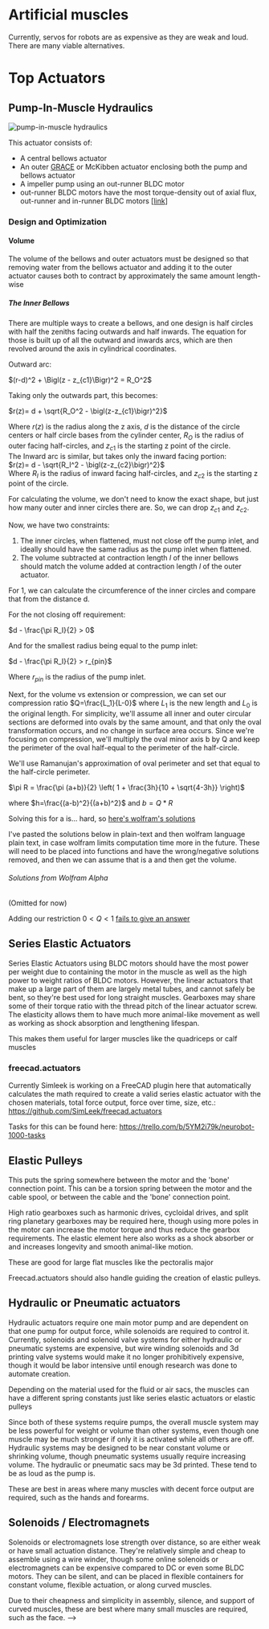 # Artificial muscles

Currently, servos for robots are as expensive as they are weak and loud. There are many viable alternatives.

# Top Actuators

## Pump-In-Muscle Hydraulics

![pump-in-muscle hydraulics](https://i.imgur.com/psZfceV.png)

This actuator consists of:

- A central bellows actuator
- An outer [GRACE](https://www.science.org/doi/10.1126/scirobotics.abn4155) or McKibben actuator enclosing both the pump and bellows actuator
- A impeller pump using an out-runner BLDC motor
- out-runner BLDC motors have the most torque-density out of axial flux, out-runner and in-runner BLDC motors [[link](https://www.anttilehikoinen.fi/technology/electrical-engineering/axial-versus-radial-flux-first-principles/)]

### Design and Optimization

#### Volume

The volume of the bellows and outer actuators must be designed so that removing water from the bellows actuator and adding it to the outer actuator causes both to contract by approximately the same amount length-wise

##### The Inner Bellows

There are multiple ways to create a bellows, and one design is half circles with half the zeniths facing outwards and half inwards. The equation for those is built up of all the outward and inwards arcs, which are then revolved around the axis in cylindrical coordinates.

Outward arc:

$(r-d)^2 + \Bigl(z - z_{c1}\Bigr)^2 = R_O^2$

Taking only the outwards part, this becomes:

$r(z)= d + \sqrt{R_O^2 - \bigl(z-z_{c1}\bigr)^2}$

Where $r(z)$ is the radius along the z axis, $d$ is the distance of the circle centers or half circle bases from the cylinder center, $R_O$ is the radius of outer facing half-circles, and $z_{c1}$ is the starting z point of the circle.\
The Inward arc is similar, but takes only the inward facing portion:\
$r(z)= d - \sqrt{R_I^2 - \bigl(z-z_{c2}\bigr)^2}$\
Where $R_I$ is the radius of inward facing half-circles, and $z_{c2}$ is the starting z point of the circle.

For calculating the volume, we don't need to know the exact shape, but just how many outer and inner circles there are. So, we can drop $z_{c1}$ and $z_{c2}$.

Now, we have two constraints:

1. The inner circles, when flattened, must not close off the pump inlet, and ideally should have the same radius as the pump inlet when flattened.
2. The volume subtracted at contraction length $l$ of the inner bellows should match the volume added at contraction length $l$ of the outer actuator.

For 1, we can calculate the circumference of the inner circles and compare that from the distance d.

For the not closing off requirement:

$d - \frac{\pi R_I}{2} > 0$

And for the smallest radius being equal to the pump inlet:

$d - \frac{\pi R_I}{2} > r_{pin}$

Where $r_{pin}$ is the radius of the pump inlet.

Next, for the volume vs extension or compression, we can set our compression ratio $Q=\frac{L_1}{L-0}$ where $L_1$ is the new length and $L_0$ is the original length. For simplicity, we'll assume all inner and outer circular sections are deformed into ovals by the same amount, and that only the oval transformation occurs, and no change in surface area occurs. Since we're focusing on compression, we'll multiply the oval minor axis b by Q and keep the perimeter of the oval half-equal to the perimeter of the half-circle.

We'll use Ramanujan's approximation of oval perimeter and set that equal to the half-circle perimeter.

$\pi R = \frac{\pi (a+b)}{2} \left( 1 + \frac{3h}{10 + \sqrt{4-3h}} \right)$

where $h=\frac{(a-b)^2}{(a+b)^2}$ and $b=Q * R$

Solving this for a is... hard, so [here's wolfram's solutions](https://www.wolframalpha.com/input?i=solve+for+a%3A+%CF%80*R%3D%28%28%CF%80*%28a%2BQ*R%29%29%2F2%29%281%2B%283*%28%28a-Q*R%29%5E2%2F%28a%2BQ*R%29%5E2%29%29%2F%2810%2Bsqrt%284%E2%88%923*%28%28a-Q*R%29%5E2%2F%28a%2BQ*R%29%5E2%29%29%29%29++)

I've pasted the solutions below in plain-text and then wolfram language plain text, in case wolfram limits computation time more in the future. These will need to be placed into functions and have the wrong/negative solutions removed, and then we can assume that is a and then get the volume.

###### Solutions from Wolfram Alpha

(Omitted for now)
<!-- Watch out, below be dragons -->
<!-- > a = -1/56 (29 Q - 43) R - 1/2 sqrt(((1593 Q^4 - 3228 Q^3 - 818 Q^2 + 2388 Q + 1089) R^4)/(21 2^(2/3) (-126630 Q^6 R^6 + 384156 Q^5 R^6 - 93618 Q^4 R^6 - 455384 Q^3 R^6 + 48726 Q^2 R^6 + 236412 Q R^6 + 71874 R^6 + sqrt(-134742528 Q^12 R^12 + 1007023104 Q^11 R^12 - 2993324544 Q^10 R^12 + 4274933760 Q^9 R^12 - 2413421568 Q^8 R^12 - 770107392 Q^7 R^12 + 1422461952 Q^6 R^12 - 137687040 Q^5 R^12 - 369252864 Q^4 R^12 + 99062784 Q^3 R^12 + 15054336 Q^2 R^12))^(1/3)) + 1/784 (29 Q - 43)^2 R^2 - 1/21 (42 Q^2 - 85 Q + 33) R^2 + (-126630 Q^6 R^6 + 384156 Q^5 R^6 - 93618 Q^4 R^6 - 455384 Q^3 R^6 + 48726 Q^2 R^6 + 236412 Q R^6 + 71874 R^6 + sqrt(-134742528 Q^12 R^12 + 1007023104 Q^11 R^12 - 2993324544 Q^10 R^12 + 4274933760 Q^9 R^12 - 2413421568 Q^8 R^12 - 770107392 Q^7 R^12 + 1422461952 Q^6 R^12 - 137687040 Q^5 R^12 - 369252864 Q^4 R^12 + 99062784 Q^3 R^12 + 15054336 Q^2 R^12))^(1/3)/(42 2^(1/3))) - 1/2 sqrt(-((1593 Q^4 - 3228 Q^3 - 818 Q^2 + 2388 Q + 1089) R^4)/(21 2^(2/3) (-126630 Q^6 R^6 + 384156 Q^5 R^6 - 93618 Q^4 R^6 - 455384 Q^3 R^6 + 48726 Q^2 R^6 + 236412 Q R^6 + 71874 R^6 + sqrt(-134742528 Q^12 R^12 + 1007023104 Q^11 R^12 - 2993324544 Q^10 R^12 + 4274933760 Q^9 R^12 - 2413421568 Q^8 R^12 - 770107392 Q^7 R^12 + 1422461952 Q^6 R^12 - 137687040 Q^5 R^12 - 369252864 Q^4 R^12 + 99062784 Q^3 R^12 + 15054336 Q^2 R^12))^(1/3)) + 1/392 (29 Q - 43)^2 R^2 - 2/21 (42 Q^2 - 85 Q + 33) R^2 - (-126630 Q^6 R^6 + 384156 Q^5 R^6 - 93618 Q^4 R^6 - 455384 Q^3 R^6 + 48726 Q^2 R^6 + 236412 Q R^6 + 71874 R^6 + sqrt(-134742528 Q^12 R^12 + 1007023104 Q^11 R^12 - 2993324544 Q^10 R^12 + 4274933760 Q^9 R^12 - 2413421568 Q^8 R^12 - 770107392 Q^7 R^12 + 1422461952 Q^6 R^12 - 137687040 Q^5 R^12 - 369252864 Q^4 R^12 + 99062784 Q^3 R^12 + 15054336 Q^2 R^12))^(1/3)/(42 2^(1/3)) - (-((29 Q - 43)^3 R^3)/2744 - 4/7 Q (29 Q^2 - 85 Q + 62) R^3 + 1/49 (29 Q - 43) (42 Q^2 - 85 Q + 33) R^3)/(4 sqrt(((1593 Q^4 - 3228 Q^3 - 818 Q^2 + 2388 Q + 1089) R^4)/(21 2^(2/3) (-126630 Q^6 R^6 + 384156 Q^5 R^6 - 93618 Q^4 R^6 - 455384 Q^3 R^6 + 48726 Q^2 R^6 + 236412 Q R^6 + 71874 R^6 + sqrt(-134742528 Q^12 R^12 + 1007023104 Q^11 R^12 - 2993324544 Q^10 R^12 + 4274933760 Q^9 R^12 - 2413421568 Q^8 R^12 - 770107392 Q^7 R^12 + 1422461952 Q^6 R^12 - 137687040 Q^5 R^12 - 369252864 Q^4 R^12 + 99062784 Q^3 R^12 + 15054336 Q^2 R^12))^(1/3)) + 1/784 (29 Q - 43)^2 R^2 - 1/21 (42 Q^2 - 85 Q + 33) R^2 + (-126630 Q^6 R^6 + 384156 Q^5 R^6 - 93618 Q^4 R^6 - 455384 Q^3 R^6 + 48726 Q^2 R^6 + 236412 Q R^6 + 71874 R^6 + sqrt(-134742528 Q^12 R^12 + 1007023104 Q^11 R^12 - 2993324544 Q^10 R^12 + 4274933760 Q^9 R^12 - 2413421568 Q^8 R^12 - 770107392 Q^7 R^12 + 1422461952 Q^6 R^12 - 137687040 Q^5 R^12 - 369252864 Q^4 R^12 + 99062784 Q^3 R^12 + 15054336 Q^2 R^12))^(1/3)/(42 2^(1/3)))))

> {a -> (-((-43 + 29 Q) R))/56 - Sqrt[((-43 + 29 Q)^2 R^2)/784 - ((33 - 85 Q + 42 Q^2) R^2)/21 + ((1089 + 2388 Q - 818 Q^2 - 3228 Q^3 + 1593 Q^4) R^4)/(21 2^(2/3) (71874 R^6 + 236412 Q R^6 + 48726 Q^2 R^6 - 455384 Q^3 R^6 - 93618 Q^4 R^6 + 384156 Q^5 R^6 - 126630 Q^6 R^6 + Sqrt[15054336 Q^2 R^12 + 99062784 Q^3 R^12 - 369252864 Q^4 R^12 - 137687040 Q^5 R^12 + 1422461952 Q^6 R^12 - 770107392 Q^7 R^12 - 2413421568 Q^8 R^12 + 4274933760 Q^9 R^12 - 2993324544 Q^10 R^12 + 1007023104 Q^11 R^12 - 134742528 Q^12 R^12])^(1/3)) + (71874 R^6 + 236412 Q R^6 + 48726 Q^2 R^6 - 455384 Q^3 R^6 - 93618 Q^4 R^6 + 384156 Q^5 R^6 - 126630 Q^6 R^6 + Sqrt[15054336 Q^2 R^12 + 99062784 Q^3 R^12 - 369252864 Q^4 R^12 - 137687040 Q^5 R^12 + 1422461952 Q^6 R^12 - 770107392 Q^7 R^12 - 2413421568 Q^8 R^12 + 4274933760 Q^9 R^12 - 2993324544 Q^10 R^12 + 1007023104 Q^11 R^12 - 134742528 Q^12 R^12])^(1/3)/(42 2^(1/3))]/2 - Sqrt[((-43 + 29 Q)^2 R^2)/392 - (2 (33 - 85 Q + 42 Q^2) R^2)/21 - ((1089 + 2388 Q - 818 Q^2 - 3228 Q^3 + 1593 Q^4) R^4)/(21 2^(2/3) (71874 R^6 + 236412 Q R^6 + 48726 Q^2 R^6 - 455384 Q^3 R^6 - 93618 Q^4 R^6 + 384156 Q^5 R^6 - 126630 Q^6 R^6 + Sqrt[15054336 Q^2 R^12 + 99062784 Q^3 R^12 - 369252864 Q^4 R^12 - 137687040 Q^5 R^12 + 1422461952 Q^6 R^12 - 770107392 Q^7 R^12 - 2413421568 Q^8 R^12 + 4274933760 Q^9 R^12 - 2993324544 Q^10 R^12 + 1007023104 Q^11 R^12 - 134742528 Q^12 R^12])^(1/3)) - (71874 R^6 + 236412 Q R^6 + 48726 Q^2 R^6 - 455384 Q^3 R^6 - 93618 Q^4 R^6 + 384156 Q^5 R^6 - 126630 Q^6 R^6 + Sqrt[15054336 Q^2 R^12 + 99062784 Q^3 R^12 - 369252864 Q^4 R^12 - 137687040 Q^5 R^12 + 1422461952 Q^6 R^12 - 770107392 Q^7 R^12 - 2413421568 Q^8 R^12 + 4274933760 Q^9 R^12 - 2993324544 Q^10 R^12 + 1007023104 Q^11 R^12 - 134742528 Q^12 R^12])^(1/3)/(42 2^(1/3)) - ((-((-43 + 29 Q)^3 R^3))/2744 - (4 Q (62 - 85 Q + 29 Q^2) R^3)/7 + ((-43 + 29 Q) (33 - 85 Q + 42 Q^2) R^3)/49)/(4 Sqrt[((-43 + 29 Q)^2 R^2)/784 - ((33 - 85 Q + 42 Q^2) R^2)/21 + ((1089 + 2388 Q - 818 Q^2 - 3228 Q^3 + 1593 Q^4) R^4)/(21 2^(2/3) (71874 R^6 + 236412 Q R^6 + 48726 Q^2 R^6 - 455384 Q^3 R^6 - 93618 Q^4 R^6 + 384156 Q^5 R^6 - 126630 Q^6 R^6 + Sqrt[15054336 Q^2 R^12 + 99062784 Q^3 R^12 - 369252864 Q^4 R^12 - 137687040 Q^5 R^12 + 1422461952 Q^6 R^12 - 770107392 Q^7 R^12 - 2413421568 Q^8 R^12 + 4274933760 Q^9 R^12 - 2993324544 Q^10 R^12 + 1007023104 Q^11 R^12 - 134742528 Q^12 R^12])^(1/3)) + (71874 R^6 + 236412 Q R^6 + 48726 Q^2 R^6 - 455384 Q^3 R^6 - 93618 Q^4 R^6 + 384156 Q^5 R^6 - 126630 Q^6 R^6 + Sqrt[15054336 Q^2 R^12 + 99062784 Q^3 R^12 - 369252864 Q^4 R^12 - 137687040 Q^5 R^12 + 1422461952 Q^6 R^12 - 770107392 Q^7 R^12 - 2413421568 Q^8 R^12 + 4274933760 Q^9 R^12 - 2993324544 Q^10 R^12 + 1007023104 Q^11 R^12 - 134742528 Q^12 R^12])^(1/3)/(42 2^(1/3))])]/2}

> a = -1/56 (29 Q - 43) R - 1/2 sqrt(((1593 Q^4 - 3228 Q^3 - 818 Q^2 + 2388 Q + 1089) R^4)/(21 2^(2/3) (-126630 Q^6 R^6 + 384156 Q^5 R^6 - 93618 Q^4 R^6 - 455384 Q^3 R^6 + 48726 Q^2 R^6 + 236412 Q R^6 + 71874 R^6 + sqrt(-134742528 Q^12 R^12 + 1007023104 Q^11 R^12 - 2993324544 Q^10 R^12 + 4274933760 Q^9 R^12 - 2413421568 Q^8 R^12 - 770107392 Q^7 R^12 + 1422461952 Q^6 R^12 - 137687040 Q^5 R^12 - 369252864 Q^4 R^12 + 99062784 Q^3 R^12 + 15054336 Q^2 R^12))^(1/3)) + 1/784 (29 Q - 43)^2 R^2 - 1/21 (42 Q^2 - 85 Q + 33) R^2 + (-126630 Q^6 R^6 + 384156 Q^5 R^6 - 93618 Q^4 R^6 - 455384 Q^3 R^6 + 48726 Q^2 R^6 + 236412 Q R^6 + 71874 R^6 + sqrt(-134742528 Q^12 R^12 + 1007023104 Q^11 R^12 - 2993324544 Q^10 R^12 + 4274933760 Q^9 R^12 - 2413421568 Q^8 R^12 - 770107392 Q^7 R^12 + 1422461952 Q^6 R^12 - 137687040 Q^5 R^12 - 369252864 Q^4 R^12 + 99062784 Q^3 R^12 + 15054336 Q^2 R^12))^(1/3)/(42 2^(1/3))) + 1/2 sqrt(-((1593 Q^4 - 3228 Q^3 - 818 Q^2 + 2388 Q + 1089) R^4)/(21 2^(2/3) (-126630 Q^6 R^6 + 384156 Q^5 R^6 - 93618 Q^4 R^6 - 455384 Q^3 R^6 + 48726 Q^2 R^6 + 236412 Q R^6 + 71874 R^6 + sqrt(-134742528 Q^12 R^12 + 1007023104 Q^11 R^12 - 2993324544 Q^10 R^12 + 4274933760 Q^9 R^12 - 2413421568 Q^8 R^12 - 770107392 Q^7 R^12 + 1422461952 Q^6 R^12 - 137687040 Q^5 R^12 - 369252864 Q^4 R^12 + 99062784 Q^3 R^12 + 15054336 Q^2 R^12))^(1/3)) + 1/392 (29 Q - 43)^2 R^2 - 2/21 (42 Q^2 - 85 Q + 33) R^2 - (-126630 Q^6 R^6 + 384156 Q^5 R^6 - 93618 Q^4 R^6 - 455384 Q^3 R^6 + 48726 Q^2 R^6 + 236412 Q R^6 + 71874 R^6 + sqrt(-134742528 Q^12 R^12 + 1007023104 Q^11 R^12 - 2993324544 Q^10 R^12 + 4274933760 Q^9 R^12 - 2413421568 Q^8 R^12 - 770107392 Q^7 R^12 + 1422461952 Q^6 R^12 - 137687040 Q^5 R^12 - 369252864 Q^4 R^12 + 99062784 Q^3 R^12 + 15054336 Q^2 R^12))^(1/3)/(42 2^(1/3)) - (-((29 Q - 43)^3 R^3)/2744 - 4/7 Q (29 Q^2 - 85 Q + 62) R^3 + 1/49 (29 Q - 43) (42 Q^2 - 85 Q + 33) R^3)/(4 sqrt(((1593 Q^4 - 3228 Q^3 - 818 Q^2 + 2388 Q + 1089) R^4)/(21 2^(2/3) (-126630 Q^6 R^6 + 384156 Q^5 R^6 - 93618 Q^4 R^6 - 455384 Q^3 R^6 + 48726 Q^2 R^6 + 236412 Q R^6 + 71874 R^6 + sqrt(-134742528 Q^12 R^12 + 1007023104 Q^11 R^12 - 2993324544 Q^10 R^12 + 4274933760 Q^9 R^12 - 2413421568 Q^8 R^12 - 770107392 Q^7 R^12 + 1422461952 Q^6 R^12 - 137687040 Q^5 R^12 - 369252864 Q^4 R^12 + 99062784 Q^3 R^12 + 15054336 Q^2 R^12))^(1/3)) + 1/784 (29 Q - 43)^2 R^2 - 1/21 (42 Q^2 - 85 Q + 33) R^2 + (-126630 Q^6 R^6 + 384156 Q^5 R^6 - 93618 Q^4 R^6 - 455384 Q^3 R^6 + 48726 Q^2 R^6 + 236412 Q R^6 + 71874 R^6 + sqrt(-134742528 Q^12 R^12 + 1007023104 Q^11 R^12 - 2993324544 Q^10 R^12 + 4274933760 Q^9 R^12 - 2413421568 Q^8 R^12 - 770107392 Q^7 R^12 + 1422461952 Q^6 R^12 - 137687040 Q^5 R^12 - 369252864 Q^4 R^12 + 99062784 Q^3 R^12 + 15054336 Q^2 R^12))^(1/3)/(42 2^(1/3)))))

> {a -> (-((-43 + 29 Q) R))/56 - Sqrt[((-43 + 29 Q)^2 R^2)/784 - ((33 - 85 Q + 42 Q^2) R^2)/21 + ((1089 + 2388 Q - 818 Q^2 - 3228 Q^3 + 1593 Q^4) R^4)/(21 2^(2/3) (71874 R^6 + 236412 Q R^6 + 48726 Q^2 R^6 - 455384 Q^3 R^6 - 93618 Q^4 R^6 + 384156 Q^5 R^6 - 126630 Q^6 R^6 + Sqrt[15054336 Q^2 R^12 + 99062784 Q^3 R^12 - 369252864 Q^4 R^12 - 137687040 Q^5 R^12 + 1422461952 Q^6 R^12 - 770107392 Q^7 R^12 - 2413421568 Q^8 R^12 + 4274933760 Q^9 R^12 - 2993324544 Q^10 R^12 + 1007023104 Q^11 R^12 - 134742528 Q^12 R^12])^(1/3)) + (71874 R^6 + 236412 Q R^6 + 48726 Q^2 R^6 - 455384 Q^3 R^6 - 93618 Q^4 R^6 + 384156 Q^5 R^6 - 126630 Q^6 R^6 + Sqrt[15054336 Q^2 R^12 + 99062784 Q^3 R^12 - 369252864 Q^4 R^12 - 137687040 Q^5 R^12 + 1422461952 Q^6 R^12 - 770107392 Q^7 R^12 - 2413421568 Q^8 R^12 + 4274933760 Q^9 R^12 - 2993324544 Q^10 R^12 + 1007023104 Q^11 R^12 - 134742528 Q^12 R^12])^(1/3)/(42 2^(1/3))]/2 + Sqrt[((-43 + 29 Q)^2 R^2)/392 - (2 (33 - 85 Q + 42 Q^2) R^2)/21 - ((1089 + 2388 Q - 818 Q^2 - 3228 Q^3 + 1593 Q^4) R^4)/(21 2^(2/3) (71874 R^6 + 236412 Q R^6 + 48726 Q^2 R^6 - 455384 Q^3 R^6 - 93618 Q^4 R^6 + 384156 Q^5 R^6 - 126630 Q^6 R^6 + Sqrt[15054336 Q^2 R^12 + 99062784 Q^3 R^12 - 369252864 Q^4 R^12 - 137687040 Q^5 R^12 + 1422461952 Q^6 R^12 - 770107392 Q^7 R^12 - 2413421568 Q^8 R^12 + 4274933760 Q^9 R^12 - 2993324544 Q^10 R^12 + 1007023104 Q^11 R^12 - 134742528 Q^12 R^12])^(1/3)) - (71874 R^6 + 236412 Q R^6 + 48726 Q^2 R^6 - 455384 Q^3 R^6 - 93618 Q^4 R^6 + 384156 Q^5 R^6 - 126630 Q^6 R^6 + Sqrt[15054336 Q^2 R^12 + 99062784 Q^3 R^12 - 369252864 Q^4 R^12 - 137687040 Q^5 R^12 + 1422461952 Q^6 R^12 - 770107392 Q^7 R^12 - 2413421568 Q^8 R^12 + 4274933760 Q^9 R^12 - 2993324544 Q^10 R^12 + 1007023104 Q^11 R^12 - 134742528 Q^12 R^12])^(1/3)/(42 2^(1/3)) - ((-((-43 + 29 Q)^3 R^3))/2744 - (4 Q (62 - 85 Q + 29 Q^2) R^3)/7 + ((-43 + 29 Q) (33 - 85 Q + 42 Q^2) R^3)/49)/(4 Sqrt[((-43 + 29 Q)^2 R^2)/784 - ((33 - 85 Q + 42 Q^2) R^2)/21 + ((1089 + 2388 Q - 818 Q^2 - 3228 Q^3 + 1593 Q^4) R^4)/(21 2^(2/3) (71874 R^6 + 236412 Q R^6 + 48726 Q^2 R^6 - 455384 Q^3 R^6 - 93618 Q^4 R^6 + 384156 Q^5 R^6 - 126630 Q^6 R^6 + Sqrt[15054336 Q^2 R^12 + 99062784 Q^3 R^12 - 369252864 Q^4 R^12 - 137687040 Q^5 R^12 + 1422461952 Q^6 R^12 - 770107392 Q^7 R^12 - 2413421568 Q^8 R^12 + 4274933760 Q^9 R^12 - 2993324544 Q^10 R^12 + 1007023104 Q^11 R^12 - 134742528 Q^12 R^12])^(1/3)) + (71874 R^6 + 236412 Q R^6 + 48726 Q^2 R^6 - 455384 Q^3 R^6 - 93618 Q^4 R^6 + 384156 Q^5 R^6 - 126630 Q^6 R^6 + Sqrt[15054336 Q^2 R^12 + 99062784 Q^3 R^12 - 369252864 Q^4 R^12 - 137687040 Q^5 R^12 + 1422461952 Q^6 R^12 - 770107392 Q^7 R^12 - 2413421568 Q^8 R^12 + 4274933760 Q^9 R^12 - 2993324544 Q^10 R^12 + 1007023104 Q^11 R^12 - 134742528 Q^12 R^12])^(1/3)/(42 2^(1/3))])]/2}

> a = -1/56 (29 Q - 43) R + 1/2 sqrt(((1593 Q^4 - 3228 Q^3 - 818 Q^2 + 2388 Q + 1089) R^4)/(21 2^(2/3) (-126630 Q^6 R^6 + 384156 Q^5 R^6 - 93618 Q^4 R^6 - 455384 Q^3 R^6 + 48726 Q^2 R^6 + 236412 Q R^6 + 71874 R^6 + sqrt(-134742528 Q^12 R^12 + 1007023104 Q^11 R^12 - 2993324544 Q^10 R^12 + 4274933760 Q^9 R^12 - 2413421568 Q^8 R^12 - 770107392 Q^7 R^12 + 1422461952 Q^6 R^12 - 137687040 Q^5 R^12 - 369252864 Q^4 R^12 + 99062784 Q^3 R^12 + 15054336 Q^2 R^12))^(1/3)) + 1/784 (29 Q - 43)^2 R^2 - 1/21 (42 Q^2 - 85 Q + 33) R^2 + (-126630 Q^6 R^6 + 384156 Q^5 R^6 - 93618 Q^4 R^6 - 455384 Q^3 R^6 + 48726 Q^2 R^6 + 236412 Q R^6 + 71874 R^6 + sqrt(-134742528 Q^12 R^12 + 1007023104 Q^11 R^12 - 2993324544 Q^10 R^12 + 4274933760 Q^9 R^12 - 2413421568 Q^8 R^12 - 770107392 Q^7 R^12 + 1422461952 Q^6 R^12 - 137687040 Q^5 R^12 - 369252864 Q^4 R^12 + 99062784 Q^3 R^12 + 15054336 Q^2 R^12))^(1/3)/(42 2^(1/3))) - 1/2 sqrt(-((1593 Q^4 - 3228 Q^3 - 818 Q^2 + 2388 Q + 1089) R^4)/(21 2^(2/3) (-126630 Q^6 R^6 + 384156 Q^5 R^6 - 93618 Q^4 R^6 - 455384 Q^3 R^6 + 48726 Q^2 R^6 + 236412 Q R^6 + 71874 R^6 + sqrt(-134742528 Q^12 R^12 + 1007023104 Q^11 R^12 - 2993324544 Q^10 R^12 + 4274933760 Q^9 R^12 - 2413421568 Q^8 R^12 - 770107392 Q^7 R^12 + 1422461952 Q^6 R^12 - 137687040 Q^5 R^12 - 369252864 Q^4 R^12 + 99062784 Q^3 R^12 + 15054336 Q^2 R^12))^(1/3)) + 1/392 (29 Q - 43)^2 R^2 - 2/21 (42 Q^2 - 85 Q + 33) R^2 - (-126630 Q^6 R^6 + 384156 Q^5 R^6 - 93618 Q^4 R^6 - 455384 Q^3 R^6 + 48726 Q^2 R^6 + 236412 Q R^6 + 71874 R^6 + sqrt(-134742528 Q^12 R^12 + 1007023104 Q^11 R^12 - 2993324544 Q^10 R^12 + 4274933760 Q^9 R^12 - 2413421568 Q^8 R^12 - 770107392 Q^7 R^12 + 1422461952 Q^6 R^12 - 137687040 Q^5 R^12 - 369252864 Q^4 R^12 + 99062784 Q^3 R^12 + 15054336 Q^2 R^12))^(1/3)/(42 2^(1/3)) + (-((29 Q - 43)^3 R^3)/2744 - 4/7 Q (29 Q^2 - 85 Q + 62) R^3 + 1/49 (29 Q - 43) (42 Q^2 - 85 Q + 33) R^3)/(4 sqrt(((1593 Q^4 - 3228 Q^3 - 818 Q^2 + 2388 Q + 1089) R^4)/(21 2^(2/3) (-126630 Q^6 R^6 + 384156 Q^5 R^6 - 93618 Q^4 R^6 - 455384 Q^3 R^6 + 48726 Q^2 R^6 + 236412 Q R^6 + 71874 R^6 + sqrt(-134742528 Q^12 R^12 + 1007023104 Q^11 R^12 - 2993324544 Q^10 R^12 + 4274933760 Q^9 R^12 - 2413421568 Q^8 R^12 - 770107392 Q^7 R^12 + 1422461952 Q^6 R^12 - 137687040 Q^5 R^12 - 369252864 Q^4 R^12 + 99062784 Q^3 R^12 + 15054336 Q^2 R^12))^(1/3)) + 1/784 (29 Q - 43)^2 R^2 - 1/21 (42 Q^2 - 85 Q + 33) R^2 + (-126630 Q^6 R^6 + 384156 Q^5 R^6 - 93618 Q^4 R^6 - 455384 Q^3 R^6 + 48726 Q^2 R^6 + 236412 Q R^6 + 71874 R^6 + sqrt(-134742528 Q^12 R^12 + 1007023104 Q^11 R^12 - 2993324544 Q^10 R^12 + 4274933760 Q^9 R^12 - 2413421568 Q^8 R^12 - 770107392 Q^7 R^12 + 1422461952 Q^6 R^12 - 137687040 Q^5 R^12 - 369252864 Q^4 R^12 + 99062784 Q^3 R^12 + 15054336 Q^2 R^12))^(1/3)/(42 2^(1/3)))))

> {a -> (-((-43 + 29 Q) R))/56 + Sqrt[((-43 + 29 Q)^2 R^2)/784 - ((33 - 85 Q + 42 Q^2) R^2)/21 + ((1089 + 2388 Q - 818 Q^2 - 3228 Q^3 + 1593 Q^4) R^4)/(21 2^(2/3) (71874 R^6 + 236412 Q R^6 + 48726 Q^2 R^6 - 455384 Q^3 R^6 - 93618 Q^4 R^6 + 384156 Q^5 R^6 - 126630 Q^6 R^6 + Sqrt[15054336 Q^2 R^12 + 99062784 Q^3 R^12 - 369252864 Q^4 R^12 - 137687040 Q^5 R^12 + 1422461952 Q^6 R^12 - 770107392 Q^7 R^12 - 2413421568 Q^8 R^12 + 4274933760 Q^9 R^12 - 2993324544 Q^10 R^12 + 1007023104 Q^11 R^12 - 134742528 Q^12 R^12])^(1/3)) + (71874 R^6 + 236412 Q R^6 + 48726 Q^2 R^6 - 455384 Q^3 R^6 - 93618 Q^4 R^6 + 384156 Q^5 R^6 - 126630 Q^6 R^6 + Sqrt[15054336 Q^2 R^12 + 99062784 Q^3 R^12 - 369252864 Q^4 R^12 - 137687040 Q^5 R^12 + 1422461952 Q^6 R^12 - 770107392 Q^7 R^12 - 2413421568 Q^8 R^12 + 4274933760 Q^9 R^12 - 2993324544 Q^10 R^12 + 1007023104 Q^11 R^12 - 134742528 Q^12 R^12])^(1/3)/(42 2^(1/3))]/2 - Sqrt[((-43 + 29 Q)^2 R^2)/392 - (2 (33 - 85 Q + 42 Q^2) R^2)/21 - ((1089 + 2388 Q - 818 Q^2 - 3228 Q^3 + 1593 Q^4) R^4)/(21 2^(2/3) (71874 R^6 + 236412 Q R^6 + 48726 Q^2 R^6 - 455384 Q^3 R^6 - 93618 Q^4 R^6 + 384156 Q^5 R^6 - 126630 Q^6 R^6 + Sqrt[15054336 Q^2 R^12 + 99062784 Q^3 R^12 - 369252864 Q^4 R^12 - 137687040 Q^5 R^12 + 1422461952 Q^6 R^12 - 770107392 Q^7 R^12 - 2413421568 Q^8 R^12 + 4274933760 Q^9 R^12 - 2993324544 Q^10 R^12 + 1007023104 Q^11 R^12 - 134742528 Q^12 R^12])^(1/3)) - (71874 R^6 + 236412 Q R^6 + 48726 Q^2 R^6 - 455384 Q^3 R^6 - 93618 Q^4 R^6 + 384156 Q^5 R^6 - 126630 Q^6 R^6 + Sqrt[15054336 Q^2 R^12 + 99062784 Q^3 R^12 - 369252864 Q^4 R^12 - 137687040 Q^5 R^12 + 1422461952 Q^6 R^12 - 770107392 Q^7 R^12 - 2413421568 Q^8 R^12 + 4274933760 Q^9 R^12 - 2993324544 Q^10 R^12 + 1007023104 Q^11 R^12 - 134742528 Q^12 R^12])^(1/3)/(42 2^(1/3)) + ((-((-43 + 29 Q)^3 R^3))/2744 - (4 Q (62 - 85 Q + 29 Q^2) R^3)/7 + ((-43 + 29 Q) (33 - 85 Q + 42 Q^2) R^3)/49)/(4 Sqrt[((-43 + 29 Q)^2 R^2)/784 - ((33 - 85 Q + 42 Q^2) R^2)/21 + ((1089 + 2388 Q - 818 Q^2 - 3228 Q^3 + 1593 Q^4) R^4)/(21 2^(2/3) (71874 R^6 + 236412 Q R^6 + 48726 Q^2 R^6 - 455384 Q^3 R^6 - 93618 Q^4 R^6 + 384156 Q^5 R^6 - 126630 Q^6 R^6 + Sqrt[15054336 Q^2 R^12 + 99062784 Q^3 R^12 - 369252864 Q^4 R^12 - 137687040 Q^5 R^12 + 1422461952 Q^6 R^12 - 770107392 Q^7 R^12 - 2413421568 Q^8 R^12 + 4274933760 Q^9 R^12 - 2993324544 Q^10 R^12 + 1007023104 Q^11 R^12 - 134742528 Q^12 R^12])^(1/3)) + (71874 R^6 + 236412 Q R^6 + 48726 Q^2 R^6 - 455384 Q^3 R^6 - 93618 Q^4 R^6 + 384156 Q^5 R^6 - 126630 Q^6 R^6 + Sqrt[15054336 Q^2 R^12 + 99062784 Q^3 R^12 - 369252864 Q^4 R^12 - 137687040 Q^5 R^12 + 1422461952 Q^6 R^12 - 770107392 Q^7 R^12 - 2413421568 Q^8 R^12 + 4274933760 Q^9 R^12 - 2993324544 Q^10 R^12 + 1007023104 Q^11 R^12 - 134742528 Q^12 R^12])^(1/3)/(42 2^(1/3))])]/2}

> a = -1/56 (29 Q - 43) R + 1/2 sqrt(((1593 Q^4 - 3228 Q^3 - 818 Q^2 + 2388 Q + 1089) R^4)/(21 2^(2/3) (-126630 Q^6 R^6 + 384156 Q^5 R^6 - 93618 Q^4 R^6 - 455384 Q^3 R^6 + 48726 Q^2 R^6 + 236412 Q R^6 + 71874 R^6 + sqrt(-134742528 Q^12 R^12 + 1007023104 Q^11 R^12 - 2993324544 Q^10 R^12 + 4274933760 Q^9 R^12 - 2413421568 Q^8 R^12 - 770107392 Q^7 R^12 + 1422461952 Q^6 R^12 - 137687040 Q^5 R^12 - 369252864 Q^4 R^12 + 99062784 Q^3 R^12 + 15054336 Q^2 R^12))^(1/3)) + 1/784 (29 Q - 43)^2 R^2 - 1/21 (42 Q^2 - 85 Q + 33) R^2 + (-126630 Q^6 R^6 + 384156 Q^5 R^6 - 93618 Q^4 R^6 - 455384 Q^3 R^6 + 48726 Q^2 R^6 + 236412 Q R^6 + 71874 R^6 + sqrt(-134742528 Q^12 R^12 + 1007023104 Q^11 R^12 - 2993324544 Q^10 R^12 + 4274933760 Q^9 R^12 - 2413421568 Q^8 R^12 - 770107392 Q^7 R^12 + 1422461952 Q^6 R^12 - 137687040 Q^5 R^12 - 369252864 Q^4 R^12 + 99062784 Q^3 R^12 + 15054336 Q^2 R^12))^(1/3)/(42 2^(1/3))) + 1/2 sqrt(-((1593 Q^4 - 3228 Q^3 - 818 Q^2 + 2388 Q + 1089) R^4)/(21 2^(2/3) (-126630 Q^6 R^6 + 384156 Q^5 R^6 - 93618 Q^4 R^6 - 455384 Q^3 R^6 + 48726 Q^2 R^6 + 236412 Q R^6 + 71874 R^6 + sqrt(-134742528 Q^12 R^12 + 1007023104 Q^11 R^12 - 2993324544 Q^10 R^12 + 4274933760 Q^9 R^12 - 2413421568 Q^8 R^12 - 770107392 Q^7 R^12 + 1422461952 Q^6 R^12 - 137687040 Q^5 R^12 - 369252864 Q^4 R^12 + 99062784 Q^3 R^12 + 15054336 Q^2 R^12))^(1/3)) + 1/392 (29 Q - 43)^2 R^2 - 2/21 (42 Q^2 - 85 Q + 33) R^2 - (-126630 Q^6 R^6 + 384156 Q^5 R^6 - 93618 Q^4 R^6 - 455384 Q^3 R^6 + 48726 Q^2 R^6 + 236412 Q R^6 + 71874 R^6 + sqrt(-134742528 Q^12 R^12 + 1007023104 Q^11 R^12 - 2993324544 Q^10 R^12 + 4274933760 Q^9 R^12 - 2413421568 Q^8 R^12 - 770107392 Q^7 R^12 + 1422461952 Q^6 R^12 - 137687040 Q^5 R^12 - 369252864 Q^4 R^12 + 99062784 Q^3 R^12 + 15054336 Q^2 R^12))^(1/3)/(42 2^(1/3)) + (-((29 Q - 43)^3 R^3)/2744 - 4/7 Q (29 Q^2 - 85 Q + 62) R^3 + 1/49 (29 Q - 43) (42 Q^2 - 85 Q + 33) R^3)/(4 sqrt(((1593 Q^4 - 3228 Q^3 - 818 Q^2 + 2388 Q + 1089) R^4)/(21 2^(2/3) (-126630 Q^6 R^6 + 384156 Q^5 R^6 - 93618 Q^4 R^6 - 455384 Q^3 R^6 + 48726 Q^2 R^6 + 236412 Q R^6 + 71874 R^6 + sqrt(-134742528 Q^12 R^12 + 1007023104 Q^11 R^12 - 2993324544 Q^10 R^12 + 4274933760 Q^9 R^12 - 2413421568 Q^8 R^12 - 770107392 Q^7 R^12 + 1422461952 Q^6 R^12 - 137687040 Q^5 R^12 - 369252864 Q^4 R^12 + 99062784 Q^3 R^12 + 15054336 Q^2 R^12))^(1/3)) + 1/784 (29 Q - 43)^2 R^2 - 1/21 (42 Q^2 - 85 Q + 33) R^2 + (-126630 Q^6 R^6 + 384156 Q^5 R^6 - 93618 Q^4 R^6 - 455384 Q^3 R^6 + 48726 Q^2 R^6 + 236412 Q R^6 + 71874 R^6 + sqrt(-134742528 Q^12 R^12 + 1007023104 Q^11 R^12 - 2993324544 Q^10 R^12 + 4274933760 Q^9 R^12 - 2413421568 Q^8 R^12 - 770107392 Q^7 R^12 + 1422461952 Q^6 R^12 - 137687040 Q^5 R^12 - 369252864 Q^4 R^12 + 99062784 Q^3 R^12 + 15054336 Q^2 R^12))^(1/3)/(42 2^(1/3)))))

> {a -> (-((-43 + 29 Q) R))/56 + Sqrt[((-43 + 29 Q)^2 R^2)/784 - ((33 - 85 Q + 42 Q^2) R^2)/21 + ((1089 + 2388 Q - 818 Q^2 - 3228 Q^3 + 1593 Q^4) R^4)/(21 2^(2/3) (71874 R^6 + 236412 Q R^6 + 48726 Q^2 R^6 - 455384 Q^3 R^6 - 93618 Q^4 R^6 + 384156 Q^5 R^6 - 126630 Q^6 R^6 + Sqrt[15054336 Q^2 R^12 + 99062784 Q^3 R^12 - 369252864 Q^4 R^12 - 137687040 Q^5 R^12 + 1422461952 Q^6 R^12 - 770107392 Q^7 R^12 - 2413421568 Q^8 R^12 + 4274933760 Q^9 R^12 - 2993324544 Q^10 R^12 + 1007023104 Q^11 R^12 - 134742528 Q^12 R^12])^(1/3)) + (71874 R^6 + 236412 Q R^6 + 48726 Q^2 R^6 - 455384 Q^3 R^6 - 93618 Q^4 R^6 + 384156 Q^5 R^6 - 126630 Q^6 R^6 + Sqrt[15054336 Q^2 R^12 + 99062784 Q^3 R^12 - 369252864 Q^4 R^12 - 137687040 Q^5 R^12 + 1422461952 Q^6 R^12 - 770107392 Q^7 R^12 - 2413421568 Q^8 R^12 + 4274933760 Q^9 R^12 - 2993324544 Q^10 R^12 + 1007023104 Q^11 R^12 - 134742528 Q^12 R^12])^(1/3)/(42 2^(1/3))]/2 + Sqrt[((-43 + 29 Q)^2 R^2)/392 - (2 (33 - 85 Q + 42 Q^2) R^2)/21 - ((1089 + 2388 Q - 818 Q^2 - 3228 Q^3 + 1593 Q^4) R^4)/(21 2^(2/3) (71874 R^6 + 236412 Q R^6 + 48726 Q^2 R^6 - 455384 Q^3 R^6 - 93618 Q^4 R^6 + 384156 Q^5 R^6 - 126630 Q^6 R^6 + Sqrt[15054336 Q^2 R^12 + 99062784 Q^3 R^12 - 369252864 Q^4 R^12 - 137687040 Q^5 R^12 + 1422461952 Q^6 R^12 - 770107392 Q^7 R^12 - 2413421568 Q^8 R^12 + 4274933760 Q^9 R^12 - 2993324544 Q^10 R^12 + 1007023104 Q^11 R^12 - 134742528 Q^12 R^12])^(1/3)) - (71874 R^6 + 236412 Q R^6 + 48726 Q^2 R^6 - 455384 Q^3 R^6 - 93618 Q^4 R^6 + 384156 Q^5 R^6 - 126630 Q^6 R^6 + Sqrt[15054336 Q^2 R^12 + 99062784 Q^3 R^12 - 369252864 Q^4 R^12 - 137687040 Q^5 R^12 + 1422461952 Q^6 R^12 - 770107392 Q^7 R^12 - 2413421568 Q^8 R^12 + 4274933760 Q^9 R^12 - 2993324544 Q^10 R^12 + 1007023104 Q^11 R^12 - 134742528 Q^12 R^12])^(1/3)/(42 2^(1/3)) + ((-((-43 + 29 Q)^3 R^3))/2744 - (4 Q (62 - 85 Q + 29 Q^2) R^3)/7 + ((-43 + 29 Q) (33 - 85 Q + 42 Q^2) R^3)/49)/(4 Sqrt[((-43 + 29 Q)^2 R^2)/784 - ((33 - 85 Q + 42 Q^2) R^2)/21 + ((1089 + 2388 Q - 818 Q^2 - 3228 Q^3 + 1593 Q^4) R^4)/(21 2^(2/3) (71874 R^6 + 236412 Q R^6 + 48726 Q^2 R^6 - 455384 Q^3 R^6 - 93618 Q^4 R^6 + 384156 Q^5 R^6 - 126630 Q^6 R^6 + Sqrt[15054336 Q^2 R^12 + 99062784 Q^3 R^12 - 369252864 Q^4 R^12 - 137687040 Q^5 R^12 + 1422461952 Q^6 R^12 - 770107392 Q^7 R^12 - 2413421568 Q^8 R^12 + 4274933760 Q^9 R^12 - 2993324544 Q^10 R^12 + 1007023104 Q^11 R^12 - 134742528 Q^12 R^12])^(1/3)) + (71874 R^6 + 236412 Q R^6 + 48726 Q^2 R^6 - 455384 Q^3 R^6 - 93618 Q^4 R^6 + 384156 Q^5 R^6 - 126630 Q^6 R^6 + Sqrt[15054336 Q^2 R^12 + 99062784 Q^3 R^12 - 369252864 Q^4 R^12 - 137687040 Q^5 R^12 + 1422461952 Q^6 R^12 - 770107392 Q^7 R^12 - 2413421568 Q^8 R^12 + 4274933760 Q^9 R^12 - 2993324544 Q^10 R^12 + 1007023104 Q^11 R^12 - 134742528 Q^12 R^12])^(1/3)/(42 2^(1/3))])]/2} -->

Adding our restriction $0 < Q < 1$ [fails to give an answer](https://www.wolframalpha.com/input?i=solve+for+a%3A+%CF%80*R%3D%28%28%CF%80*%28a%2BQ*R%29%29%2F2%29%281%2B%283*%28%28a-Q*R%29%5E2%2F%28a%2BQ*R%29%5E2%29%29%2F%2810%2Bsqrt%284%E2%88%923*%28%28a-Q*R%29%5E2%2F%28a%2BQ*R%29%5E2%29%29%29%29++where+0.0%3CQ%3C1.0)

## Series Elastic Actuators

Series Elastic Actuators using BLDC motors should have the most power per weight due to containing the motor in the muscle as well as the high power to weight ratios of BLDC motors. However, the linear actuators that make up a large part of them are largely metal tubes, and cannot safely be bent, so they're best used for long straight muscles. Gearboxes may share some of their torque ratio with the thread pitch of the linear actuator screw. The elasticity allows them to have much more animal-like movement as well as working as shock absorption and lengthening lifespan.

This makes them useful for larger muscles like the quadriceps or calf muscles

### freecad.actuators

Currently Simleek is working on a FreeCAD plugin here that automatically calculates the math required to create a valid series elastic actuator with the chosen materials, total force output, force over time, size, etc.: https://github.com/SimLeek/freecad.actuators

Tasks for this can be found here: https://trello.com/b/5YM2i79k/neurobot-1000-tasks

## Elastic Pulleys

This puts the spring somewhere between the motor and the 'bone' connection point. This can be a torsion spring between the motor and the cable spool, or between the cable and the 'bone' connection point.

High ratio gearboxes such as harmonic drives, cycloidal drives, and split ring planetary gearboxes may be required here, though using more poles in the motor can increase the motor torque and thus reduce the gearbox requirements. The elastic element here also works as a shock absorber or and increases longevity and smooth animal-like motion.

These are good for large flat muscles like the pectoralis major

Freecad.actuators should also handle guiding the creation of elastic pulleys.

## Hydraulic or Pneumatic actuators

Hydraulic actuators require one main motor pump and are dependent on that one pump for output force, while solenoids are required to control it. Currently, solenoids and solenoid valve systems for either hydraulic or pneumatic systems are expensive, but wire winding solenoids and 3d printing valve systems would make it no longer prohibitively expensive, though it would be labor intensive until enough research was done to automate creation.

Depending on the material used for the fluid or air sacs, the muscles can have a different spring constants just like series elastic actuators or elastic pulleys

Since both of these systems require pumps, the overall muscle system may be less powerful for weight or volume than other systems, even though one muscle may be much stronger if only it is activated while all others are off. Hydraulic systems may be designed to be near constant volume or shrinking volume, though pneumatic systems usually require increasing volume. The hydraulic or pneumatic sacs may be 3d printed. These tend to be as loud as the pump is.

These are best in areas where many muscles with decent force output are required, such as the hands and forearms.

## Solenoids / Electromagnets

Solenoids or electromagnets lose strength over distance, so are either weak or have small actuation distance. They're relatively simple and cheap to assemble using a wire winder, though some online solenoids or electromagnets can be expensive compared to DC or even some BLDC motors. They can be silent, and can be placed in flexible containers for constant volume, flexible actuation, or along curved muscles.

Due to their cheapness and simplicity in assembly, silence, and support of curved muscles, these are best where many small muscles are required, such as the face. -->
